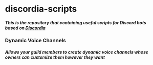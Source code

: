 # discordia-scripts
##### This is the repository that containing useful scripts for Discord bots based on [Discordia](https://github.com/SinisterRectus/Discordia)

### Dynamic Voice Channels
##### Allows your guild members to create dynamic voice channels whose owners can customize them however they want
